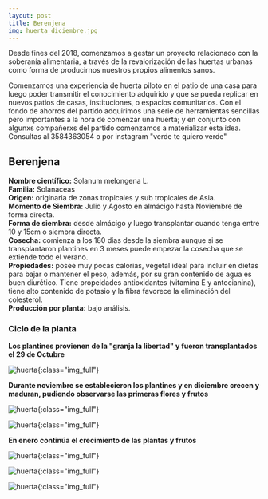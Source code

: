 ```yaml
---
layout: post
title: Berenjena
img: huerta_diciembre.jpg
---
```


Desde fines del 2018, comenzamos a gestar un proyecto relacionado con la soberanía alimentaria, a través de la revalorización de las huertas urbanas como forma de producirnos nuestros propios alimentos sanos.

Comenzamos una experiencia de huerta piloto en el patio de una casa para luego poder transmitir el conocimiento adquirido y que se pueda replicar en nuevos patios de casas, instituciones, o espacios comunitarios. Con el fondo de ahorros del partido adquirimos una serie de herramientas sencillas pero importantes a la hora de comenzar una huerta; y en conjunto con algunxs compañerxs del partido comenzamos a materializar esta idea.  
Consultas al 3584363054 o por instagram "verde te quiero verde"

## Berenjena

__Nombre científico:__ Solanum melongena L.   
__Familia:__ Solanaceas  
__Origen:__ originaria de zonas tropicales y sub tropicales de Asia.  
__Momento de Siembra:__ Julio y Agosto en almácigo hasta Noviembre de forma directa.    
__Forma de siembra:__ desde almácigo y luego transplantar cuando tenga entre 10 y 15cm o siembra directa.    
__Cosecha:__ comienza a los 180 dias desde la siembra aunque si se transplantaron plantines en 3 meses puede empezar la cosecha que se extiende todo el verano.  
__Propiedades:__ posee muy pocas calorias, vegetal ideal para incluir en dietas para bajar o mantener el peso, además, por su gran contenido de agua es buen diurético. Tiene propeidades antioxidantes (vitamina E y antocianina), tiene alto contenido de potasio y la fibra favorece la eliminación del colesterol.  
__Producción por planta:__ bajo análisis.

### Ciclo de la planta

__Los plantines provienen de la "granja la libertad" y fueron transplantados el 29 de Octubre__

![huerta]({{site.baseurl}}/img/huerta_octubre_29_4.jpeg){:class="img_full"}

__Durante noviembre se establecieron los plantines y en diciembre crecen y maduran, pudiendo observarse las primeras flores y frutos__

![huerta]({{site.baseurl}}/img/huerta_berenjena_1.jpg){:class="img_full"}

![huerta]({{site.baseurl}}/img/huerta_berenjena_2.jpg){:class="img_full"}


__En enero continúa el crecimiento de las plantas y frutos__

![huerta]({{site.baseurl}}/img/huerta_berenjena_3.jpg){:class="img_full"}

![huerta]({{site.baseurl}}/img/huerta_berenjena_4.jpg){:class="img_full"}

![huerta]({{site.baseurl}}/img/huerta_berenjena_5.jpg){:class="img_full"}
